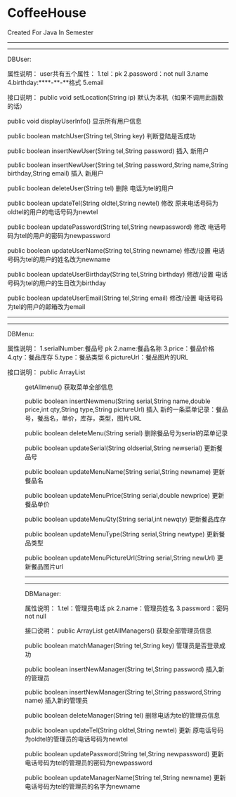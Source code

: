 # CoffeeHouse
Created For Java In Semester

*****************************************
*****************************************
DBUser:

属性说明：
user共有五个属性：
1.tel：pk
2.password：not null
3.name
4.birthday:****-**-**格式
5.email

接口说明：
public void setLocation(String ip)
默认为本机（如果不调用此函数的话）


public void displayUserInfo()
显示所有用户信息

public boolean matchUser(String tel,String key)
判断登陆是否成功

public boolean insertNewUser(String tel,String password)
插入 新用户

public boolean insertNewUser(String tel,String password,String name,String birthday,String email)
插入 新用户

public boolean deleteUser(String tel)
删除 电话为tel的用户

public boolean updateTel(String oldtel,String newtel)
修改 原来电话号码为oldtel的用户的电话号码为newtel

public boolean updatePassword(String tel,String newpassword)
修改 电话号码为tel的用户的密码为newpassword

public boolean updateUserName(String tel,String newname)
修改/设置 电话号码为tel的用户的姓名改为newname

public boolean updateUserBirthday(String tel,String birthday)
修改/设置 电话号码为tel的用户的生日改为birthday

public boolean updateUserEmail(String tel,String email)
修改/设置 电话号码为tel的用户的邮箱改为email

****************************************************************
****************************************************************

DBMenu:

属性说明：
1.serialNumber:餐品号 pk
2.name:餐品名称
3.price：餐品价格
4.qty：餐品库存
5.type：餐品类型
6.pictureUrl：餐品图片的URL


接口说明：
public ArrayList<Menu> getAllmenu()
获取菜单全部信息

public boolean insertNewmenu(String serial,String name,double price,int qty,String type,String pictureUrl)
插入 新的一条菜单记录：餐品号，餐品名，单价，库存，类型，图片URL

public boolean deleteMenu(String serial)
删除餐品号为serial的菜单记录

public boolean updateSerial(String oldserial,String newserial)
更新餐品号

public boolean updateMenuName(String serial,String newname)
更新餐品名

public boolean updateMenuPrice(String serial,double newprice)
更新餐品单价

public boolean updateMenuQty(String serial,int newqty)
更新餐品库存

public boolean updateMenuType(String serial,String newtype)
更新餐品类型

public boolean updateMenuPictureUrl(String serial,String newUrl)
更新餐品图片url

****************************************************************
****************************************************************

DBManager:

属性说明：
1.tel：管理员电话 pk
2.name：管理员姓名
3.password：密码 not null

接口说明：
public ArrayList<Manager> getAllManagers()
获取全部管理员信息

public boolean matchManager(String tel,String key)
管理员是否登录成功

public boolean insertNewManager(String tel,String password)
插入新的管理员

public boolean insertNewManager(String tel,String password,String name)
插入新的管理员

public boolean deleteManager(String tel)
删除电话为tel的管理员信息

public boolean updateTel(String oldtel,String newtel)
更新 原电话号码为oldtel的管理员的电话号码为newtel

public boolean updatePassword(String tel,String newpassword)
更新 电话号码为tel的管理员的密码为newpassword

public boolean updateManagerName(String tel,String newname)
更新 电话号码为tel的管理员的名字为newname






